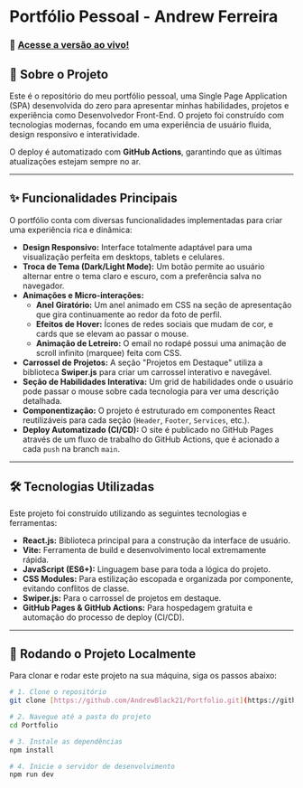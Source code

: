 # Portfólio Pessoal - Andrew Ferreira

### 🚀 [Acesse a versão ao vivo!](https://andrewblack21.github.io/Portfolio/)

## 📄 Sobre o Projeto

Este é o repositório do meu portfólio pessoal, uma Single Page Application (SPA) desenvolvida do zero para apresentar minhas habilidades, projetos e experiência como Desenvolvedor Front-End. O projeto foi construído com tecnologias modernas, focando em uma experiência de usuário fluida, design responsivo e interatividade.

O deploy é automatizado com **GitHub Actions**, garantindo que as últimas atualizações estejam sempre no ar.

---

## ✨ Funcionalidades Principais

O portfólio conta com diversas funcionalidades implementadas para criar uma experiência rica e dinâmica:

* **Design Responsivo:** Interface totalmente adaptável para uma visualização perfeita em desktops, tablets e celulares.
* **Troca de Tema (Dark/Light Mode):** Um botão permite ao usuário alternar entre o tema claro e escuro, com a preferência salva no navegador.
* **Animações e Micro-interações:**
    * **Anel Giratório:** Um anel animado em CSS na seção de apresentação que gira continuamente ao redor da foto de perfil.
    * **Efeitos de Hover:** Ícones de redes sociais que mudam de cor, e cards que se elevam ao passar o mouse.
    * **Animação de Letreiro:** O email no rodapé possui uma animação de scroll infinito (marquee) feita com CSS.
* **Carrossel de Projetos:** A seção "Projetos em Destaque" utiliza a biblioteca **Swiper.js** para criar um carrossel interativo e navegável.
* **Seção de Habilidades Interativa:** Um grid de habilidades onde o usuário pode passar o mouse sobre cada tecnologia para ver uma descrição detalhada.
* **Componentização:** O projeto é estruturado em componentes React reutilizáveis para cada seção (`Header`, `Footer`, `Services`, etc.).
* **Deploy Automatizado (CI/CD):** O site é publicado no GitHub Pages através de um fluxo de trabalho do GitHub Actions, que é acionado a cada `push` na branch `main`.

---

## 🛠️ Tecnologias Utilizadas

Este projeto foi construído utilizando as seguintes tecnologias e ferramentas:

* **React.js:** Biblioteca principal para a construção da interface de usuário.
* **Vite:** Ferramenta de build e desenvolvimento local extremamente rápida.
* **JavaScript (ES6+):** Linguagem base para toda a lógica do projeto.
* **CSS Modules:** Para estilização escopada e organizada por componente, evitando conflitos de classe.
* **Swiper.js:** Para o carrossel de projetos em destaque.
* **GitHub Pages & GitHub Actions:** Para hospedagem gratuita e automação do processo de deploy (CI/CD).

---

## 🚀 Rodando o Projeto Localmente

Para clonar e rodar este projeto na sua máquina, siga os passos abaixo:

```bash
# 1. Clone o repositório
git clone [https://github.com/AndrewBlack21/Portfolio.git](https://github.com/AndrewBlack21/Portfolio.git)

# 2. Navegue até a pasta do projeto
cd Portfolio

# 3. Instale as dependências
npm install

# 4. Inicie o servidor de desenvolvimento
npm run dev
 
 
